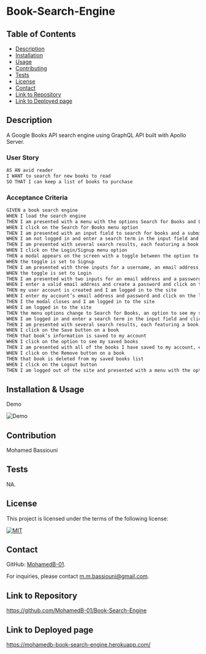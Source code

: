 # Book-Search-Engine


## Table of Contents
- [Description](#Description)
- [Installation](#Installation)
- [Usage](#Usage)
- [Contributing](#Contribution)
- [Tests](#Tests)
- [License](#License)
- [Contact](#Contact)
- [Link to Repository](#Repository)
- [Link to Deployed page](#Deployed)
    
## Description
A Google Books API search engine using GraphQL API built with Apollo Server.

### User Story

```md
AS AN avid reader
I WANT to search for new books to read
SO THAT I can keep a list of books to purchase
```

### Acceptance Criteria

```md
GIVEN a book search engine
WHEN I load the search engine
THEN I am presented with a menu with the options Search for Books and Login/Signup and an input field to search for books and a submit button
WHEN I click on the Search for Books menu option
THEN I am presented with an input field to search for books and a submit button
WHEN I am not logged in and enter a search term in the input field and click the submit button
THEN I am presented with several search results, each featuring a book’s title, author, description, image, and a link to that book on the Google Books site
WHEN I click on the Login/Signup menu option
THEN a modal appears on the screen with a toggle between the option to log in or sign up
WHEN the toggle is set to Signup
THEN I am presented with three inputs for a username, an email address, and a password, and a signup button
WHEN the toggle is set to Login
THEN I am presented with two inputs for an email address and a password and login button
WHEN I enter a valid email address and create a password and click on the signup button
THEN my user account is created and I am logged in to the site
WHEN I enter my account’s email address and password and click on the login button
THEN I the modal closes and I am logged in to the site
WHEN I am logged in to the site
THEN the menu options change to Search for Books, an option to see my saved books, and Logout
WHEN I am logged in and enter a search term in the input field and click the submit button
THEN I am presented with several search results, each featuring a book’s title, author, description, image, and a link to that book on the Google Books site and a button to save a book to my account
WHEN I click on the Save button on a book
THEN that book’s information is saved to my account
WHEN I click on the option to see my saved books
THEN I am presented with all of the books I have saved to my account, each featuring the book’s title, author, description, image, and a link to that book on the Google Books site and a button to remove a book from my account
WHEN I click on the Remove button on a book
THEN that book is deleted from my saved books list
WHEN I click on the Logout button
THEN I am logged out of the site and presented with a menu with the options Search for Books and Login/Signup and an input field to search for books and a submit button  
```

        
## Installation & Usage

Demo 

![Demo](./img/Book-Search-Engine.gif)

        
## Contribution
Mohamed Bassiouni
        
## Tests
NA.
        
## License
This project is licensed under the terms of the following license: 
    
[![MIT](https://img.shields.io/badge/License-MIT-blue.svg)](https://opensource.org/licenses/MIT)
    
        
## Contact
GitHub: [MohamedB-01](https://github.com/MohamedB-01). 
    
For inquiries, please contact m.m.bassiouni@gmail.com.
    
## Link to Repository 
https://github.com/MohamedB-01/Book-Search-Engine
    
## Link to Deployed page
https://mohamedb-book-search-engine.herokuapp.com/